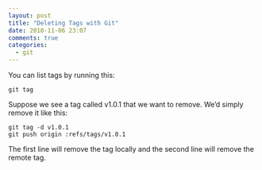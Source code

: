 ```yaml
---
layout: post
title: "Deleting Tags with Git"
date: 2010-11-06 23:07
comments: true
categories: 
  - git
---
```


You can list tags by running this:

```
git tag
```

Suppose we see a tag called v1.0.1 that we want to remove. We’d simply remove it like this:

```
git tag -d v1.0.1
git push origin :refs/tags/v1.0.1
```

The first line will remove the tag locally and the second line will remove the remote tag.

